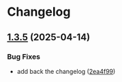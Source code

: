 # Changelog

## [1.3.5](https://github.com/jamiemoore/tools/compare/v1.3.4...v1.3.5) (2025-04-14)


### Bug Fixes

* add back the changelog ([2ea4f99](https://github.com/jamiemoore/tools/commit/2ea4f99d2a839b1cce3e45bfac192d778865b66d))
